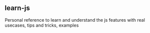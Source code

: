 ## learn-js
Personal reference to learn and understand the js features with real usecases, tips and tricks, examples
